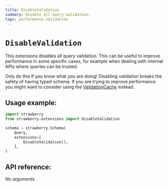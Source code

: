 ```yaml
---
title: DisableValidation
summary: Disable all query validation.
tags: performance,validation
---
```


# `DisableValidation`

This extensions disables all query validation. This can be useful to improve
performance in some specific cases, for example when dealing with internal APIs
where queries can be trusted.

<Warning>

Only do this if you know what you are doing! Disabling validation breaks the
safety of having typed schema. If you are trying to improve performance you
might want to consider using the [ValidationCache](./validation-cache) instead.

</Warning>

## Usage example:

```python
import strawberry
from strawberry.extensions import DisableValidation

schema = strawberry.Schema(
    Query,
    extensions=[
        DisableValidation(),
    ],
)
```

## API reference:

_No arguments_
